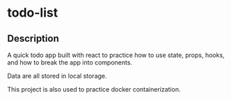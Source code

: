 # todo-list

## Description
A quick todo app built with react to practice how to use state, props, hooks, and how to break the app into components. 

Data are all stored in local storage.

This project is also used to practice docker containerization.